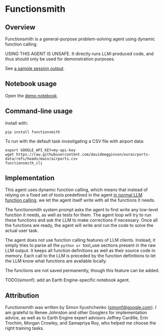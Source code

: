 <!--
Copyright 2024 The Google Earth Engine Community Authors

Licensed under the Apache License, Version 2.0 (the "License");
you may not use this file except in compliance with the License.
You may obtain a copy of the License at

    http://www.apache.org/licenses/LICENSE-2.0

Unless required by applicable law or agreed to in writing, software
distributed under the License is distributed on an "AS IS" BASIS,
WITHOUT WARRANTIES OR CONDITIONS OF ANY KIND, either express or implied.
See the License for the specific language governing permissions and
limitations under the License.
-->

# Functionsmith

## Overview

Functionsmith is a general-purpose problem-solving agent using dynamic
function calling.

USING THIS AGENT IS UNSAFE. It directly runs LLM-produced code, and thus
should only be used for demonstration purposes.

See [a sample session output](sample_session.txt).

## Notebook usage

Open the [demo notebook](functionsmith.ipynb).

## Command-line usage

Install with:
```
pip install functionsmith
```

To run with the default task investigating a CSV file with airport data:
```
export GOOGLE_API_KEY=my-api-key
wget https://raw.githubusercontent.com/davidmegginson/ourairports-data/refs/heads/main/airports.csv
functionsmith_cli
```

## Implementation

This agent uses dynamic function calling, which means that instead of
relying on a fixed set of tools predefined in the agent
[in normal LLM function calling](https://ai.google.dev/gemini-api/docs/function-calling),
we let the agent itself write with all the functions it needs.

The functionsmith system prompt asks the agent to first write any low-level
function it needs, as well as tests for them. The agent loop will try
to run these functions and ask the LLM to make corrections if necessary.
Once all the functions are ready, the agent will write and run the code
to solve the actual user task.

The agent does not use function calling features of LLM clients. Instead,
it simply tries to parse all the ```python or ```tool_use sections
present in the raw LLM output. It keeps all function definitions as well
as their source code in memory. Each call to the LLM is preceded
by the function definitions to let the LLM know what functions are available
locally.

The functions are not saved permanently, though this feature can be added.

TODO(simonf): add an Earth Engine-specific notebook agent.

## Attribution

Functionsmith was written by Simon Ilyushchenko (simonf@google.com).
I am grateful to Renee Johnston and other Googlers for implementation advice,
as well as to Earth Engine expert advisors Jeffrey Cardille, Erin Trochim,
Morgan Crowley, and Samapriya Roy, who helped me choose the right training
tasks.
